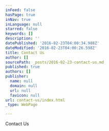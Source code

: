 ```yaml
---
inFeed: false
hasPage: true
inNav: true
inLanguage: null
starred: false
keywords: []
description: ''
datePublished: '2016-02-23T04:00:34.988Z'
dateModified: '2016-02-23T04:00:26.598Z'
title: Contact Us
author: []
sourcePath: _posts/2016-02-23-contact-us.md
published: true
authors: []
publisher:
  name: null
  domain: null
  url: null
  favicon: null
url: contact-us/index.html
_type: WebPage

---
```

Contact Us